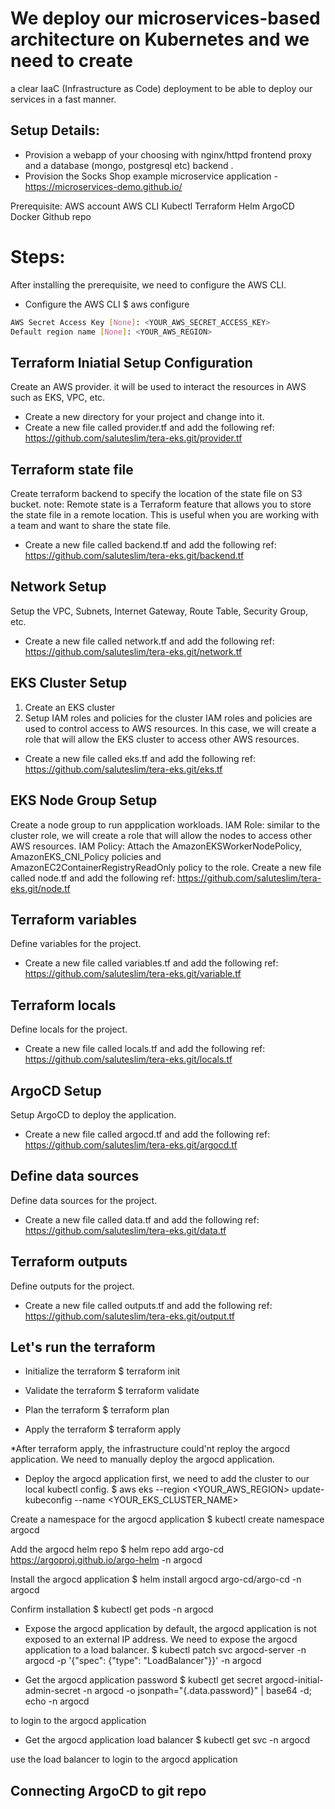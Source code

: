 # We deploy our microservices-based architecture on Kubernetes and we need to create
a clear IaaC (Infrastructure as Code) deployment to be able to deploy our services in a
fast manner.

## Setup Details:
* Provision a webapp of your choosing with nginx/httpd frontend proxy and a database
(mongo, postgresql etc) backend .
* Provision the Socks Shop example microservice application -
https://microservices-demo.github.io/

Prerequisite:
AWS account
AWS CLI
Kubectl
Terraform
Helm
ArgoCD
Docker
Github repo

# Steps:
After installing the prerequisite, we need to configure the AWS CLI.
* Configure the AWS CLI
$ aws configure
```bash AWS Access Key ID [None]: <YOUR_AWS_ACCESS_KEY_ID>
AWS Secret Access Key [None]: <YOUR_AWS_SECRET_ACCESS_KEY>
Default region name [None]: <YOUR_AWS_REGION>
```

## Terraform Iniatial Setup Configuration
Create an AWS provider. it will be used to interact the resources in AWS such as EKS, VPC, etc.
* Create a new directory for your project and change into it.
* Create a new file called provider.tf and add the following ref: https://github.com/saluteslim/tera-eks.git/provider.tf

## Terraform state file
Create terraform backend to specify the location of the state file on S3 bucket.
note: Remote state is a Terraform feature that allows you to store the state file in a remote location. This is useful when you are working with a team and want to share the state file.
* Create a new file called backend.tf and add the following ref: https://github.com/saluteslim/tera-eks.git/backend.tf

## Network Setup
Setup the VPC, Subnets, Internet Gateway, Route Table, Security Group, etc.
* Create a new file called network.tf and add the following ref: https://github.com/saluteslim/tera-eks.git/network.tf

## EKS Cluster Setup
1. Create an EKS cluster
2. Setup IAM roles and policies for the cluster
IAM roles and policies are used to control access to AWS resources. In this case, we will create a role that will allow the EKS cluster to access other AWS resources.
* Create a new file called eks.tf and add the following ref: https://github.com/saluteslim/tera-eks.git/eks.tf

## EKS Node Group Setup
Create a node group to run appplication workloads.
IAM Role: similar to the cluster role, we will create a role that will allow the nodes to access other AWS resources.
IAM Policy: Attach the AmazonEKSWorkerNodePolicy, AmazonEKS_CNI_Policy policies and AmazonEC2ContainerRegistryReadOnly policy to the role.
Create a new file called node.tf and add the following ref: https://github.com/saluteslim/tera-eks.git/node.tf

## Terraform variables
Define variables for the project.
* Create a new file called variables.tf and add the following ref: https://github.com/saluteslim/tera-eks.git/variable.tf

## Terraform locals
Define locals for the project.
* Create a new file called locals.tf and add the following ref: https://github.com/saluteslim/tera-eks.git/locals.tf

## ArgoCD Setup
Setup ArgoCD to deploy the application.
* Create a new file called argocd.tf and add the following ref: https://github.com/saluteslim/tera-eks.git/argocd.tf

## Define data sources
Define data sources for the project.
* Create a new file called data.tf and add the following ref: https://github.com/saluteslim/tera-eks.git/data.tf

## Terraform outputs
Define outputs for the project.
* Create a new file called outputs.tf and add the following ref: https://github.com/saluteslim/tera-eks.git/output.tf

## Let's run the terraform

* Initialize the terraform
$ terraform init

* Validate the terraform
$ terraform validate

* Plan the terraform
$ terraform plan

* Apply the terraform
$ terraform apply

*After terraform apply, the infrastructure could'nt reploy the argocd application. We need to manually deploy the argocd application.

* Deploy the argocd application
first, we need to add the cluster to our local kubectl config.
$ aws eks --region <YOUR_AWS_REGION> update-kubeconfig --name <YOUR_EKS_CLUSTER_NAME>

Create a namespace for the argocd application
$ kubectl create namespace argocd

Add the argocd helm repo
$ helm repo add argo-cd https://argoproj.github.io/argo-helm -n argocd

Install the argocd application
$ helm install argocd argo-cd/argo-cd -n argocd

Confirm installation
$ kubectl get pods -n argocd

* Expose the argocd application
by default, the argocd application is not exposed to an external IP address. We need to expose the argocd application to a load balancer.
$ kubectl patch svc argocd-server -n argocd -p '{"spec": {"type": "LoadBalancer"}}' -n argocd

* Get the argocd application password
$ kubectl get secret argocd-initial-admin-secret -n argocd -o jsonpath="{.data.password}" | base64 -d; echo -n argocd

to login to the argocd application

* Get the argocd application load balancer
$ kubectl get svc -n argocd

use the load balancer to login to the argocd application

## Connecting ArgoCD to git repo




